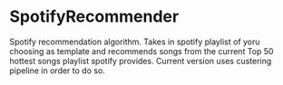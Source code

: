 # SpotifyRecommender
Spotify recommendation algorithm. 
Takes in spotify playlist of yoru choosing as template and recommends songs from the current Top 50 hottest songs playlist spotify provides.
Current version uses custering pipeline in order to do so. 
